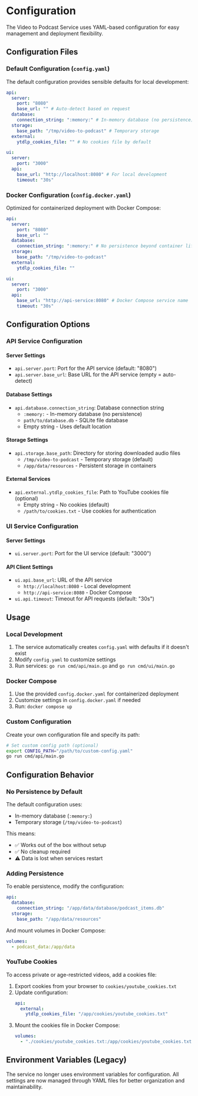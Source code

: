 # Configuration

The Video to Podcast Service uses YAML-based configuration for easy management and deployment flexibility.

## Configuration Files

### Default Configuration (`config.yaml`)
The default configuration provides sensible defaults for local development:

```yaml
api:
  server:
    port: "8080"
    base_url: "" # Auto-detect based on request
  database:
    connection_string: ":memory:" # In-memory database (no persistence)
  storage:
    base_path: "/tmp/video-to-podcast" # Temporary storage
  external:
    ytdlp_cookies_file: "" # No cookies file by default

ui:
  server:
    port: "3000"
  api:
    base_url: "http://localhost:8080" # For local development
    timeout: "30s"
```

### Docker Configuration (`config.docker.yaml`)
Optimized for containerized deployment with Docker Compose:

```yaml
api:
  server:
    port: "8080"
    base_url: ""
  database:
    connection_string: ":memory:" # No persistence beyond container lifetime
  storage:
    base_path: "/tmp/video-to-podcast"
  external:
    ytdlp_cookies_file: ""

ui:
  server:
    port: "3000"
  api:
    base_url: "http://api-service:8080" # Docker Compose service name
    timeout: "30s"
```

## Configuration Options

### API Service Configuration

#### Server Settings
- `api.server.port`: Port for the API service (default: "8080")
- `api.server.base_url`: Base URL for the API service (empty = auto-detect)

#### Database Settings
- `api.database.connection_string`: Database connection string
  - `:memory:` - In-memory database (no persistence)
  - `path/to/database.db` - SQLite file database
  - Empty string - Uses default location

#### Storage Settings
- `api.storage.base_path`: Directory for storing downloaded audio files
  - `/tmp/video-to-podcast` - Temporary storage (default)
  - `/app/data/resources` - Persistent storage in containers

#### External Services
- `api.external.ytdlp_cookies_file`: Path to YouTube cookies file (optional)
  - Empty string - No cookies (default)
  - `/path/to/cookies.txt` - Use cookies for authentication

### UI Service Configuration

#### Server Settings
- `ui.server.port`: Port for the UI service (default: "3000")

#### API Client Settings
- `ui.api.base_url`: URL of the API service
  - `http://localhost:8080` - Local development
  - `http://api-service:8080` - Docker Compose
- `ui.api.timeout`: Timeout for API requests (default: "30s")

## Usage

### Local Development
1. The service automatically creates `config.yaml` with defaults if it doesn't exist
2. Modify `config.yaml` to customize settings
3. Run services: `go run cmd/api/main.go` and `go run cmd/ui/main.go`

### Docker Compose
1. Use the provided `config.docker.yaml` for containerized deployment
2. Customize settings in `config.docker.yaml` if needed
3. Run: `docker compose up`

### Custom Configuration
Create your own configuration file and specify its path:
```bash
# Set custom config path (optional)
export CONFIG_PATH="/path/to/custom-config.yaml"
go run cmd/api/main.go
```

## Configuration Behavior

### No Persistence by Default
The default configuration uses:
- In-memory database (`:memory:`)
- Temporary storage (`/tmp/video-to-podcast`)

This means:
- ✅ Works out of the box without setup
- ✅ No cleanup required
- ⚠️ Data is lost when services restart

### Adding Persistence
To enable persistence, modify the configuration:

```yaml
api:
  database:
    connection_string: "/app/data/database/podcast_items.db"
  storage:
    base_path: "/app/data/resources"
```

And mount volumes in Docker Compose:
```yaml
volumes:
  - podcast_data:/app/data
```

### YouTube Cookies
To access private or age-restricted videos, add a cookies file:

1. Export cookies from your browser to `cookies/youtube_cookies.txt`
2. Update configuration:
   ```yaml
   api:
     external:
       ytdlp_cookies_file: "/app/cookies/youtube_cookies.txt"
   ```
3. Mount the cookies file in Docker Compose:
   ```yaml
   volumes:
     - "./cookies/youtube_cookies.txt:/app/cookies/youtube_cookies.txt:ro"
   ```

## Environment Variables (Legacy)
The service no longer uses environment variables for configuration. All settings are now managed through YAML files for better organization and maintainability.